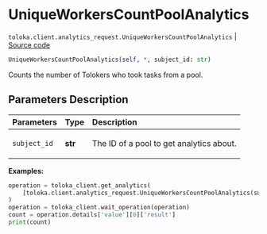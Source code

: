 # UniqueWorkersCountPoolAnalytics
`toloka.client.analytics_request.UniqueWorkersCountPoolAnalytics` | [Source code](https://github.com/Toloka/toloka-kit/blob/v1.2.1/src/client/analytics_request.py#L204)

```python
UniqueWorkersCountPoolAnalytics(self, *, subject_id: str)
```

Counts the number of Tolokers who took tasks from a pool.

## Parameters Description

| Parameters | Type | Description |
| :----------| :----| :-----------|
`subject_id`|**str**|<p>The ID of a pool to get analytics about.</p>

**Examples:**


```python
operation = toloka_client.get_analytics(
    [toloka.client.analytics_request.UniqueWorkersCountPoolAnalytics(subject_id='1084779')]
)
operation = toloka_client.wait_operation(operation)
count = operation.details['value'][0]['result']
print(count)
```
